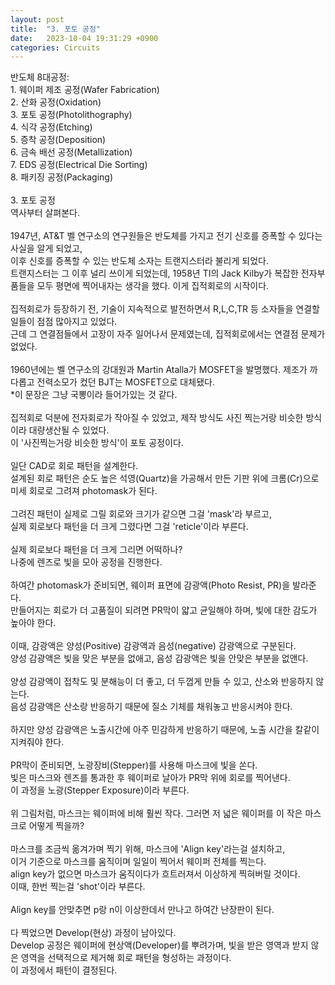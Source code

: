 ```yaml
---
layout: post
title:  "3. 포토 공정"
date:   2023-10-04 19:31:29 +0900
categories: Circuits
---
```


반도체 8대공정:<br>
1\. 웨이퍼 제조 공정(Wafer Fabrication)<br>
2\. 산화 공정(Oxidation)<br>
3\. 포토 공정(Photolithography)<br>
4\. 식각 공정(Etching)<br>
5\. 증착 공정(Deposition)<br>
6\. 금속 배선 공정(Metallization)<br>
7\. EDS 공정(Electrical Die Sorting)<br>
8\. 패키징 공정(Packaging)<br>
<br>
3\. 포토 공정<br>
역사부터 살펴본다.<br>
<br>
1947년, AT&T 벨 연구소의 연구원들은 반도체를 가지고 전기 신호를 증폭할 수 있다는 사실을 알게 되었고,<br>
이후 신호를 증폭할 수 있는 반도체 소자는 트랜지스터라 불리게 되었다.<br>
트랜지스터는 그 이후 널리 쓰이게 되었는데, 1958년 TI의 Jack Kilby가 복잡한 전자부품들을 모두 평면에 찍어내자는 생각을 했다. 이게 집적회로의 시작이다.<br>
<br>
집적회로가 등장하기 전, 기술이 지속적으로 발전하면서 R,L,C,TR 등 소자들을 연결할 일들이 점점 많아지고 있었다.<br>
근데 그 연결점들에서 고장이 자주 일어나서 문제였는데, 집적회로에서는 연결점 문제가 없었다.<br>
<br>
1960년에는 벨 연구소의 강대원과 Martin Atalla가 MOSFET을 발명했다. 제조가 까다롭고 전력소모가 컸던 BJT는 MOSFET으로 대체됐다.<br>
*이 문장은 그냥 국뽕이라 들어가있는 것 같다.<br>
<br>
집적회로 덕분에 전자회로가 작아질 수 있었고, 제작 방식도 사진 찍는거랑 비슷한 방식이라 대량생산될 수 있었다.<br>
이 '사진찍는거랑 비슷한 방식'이 포토 공정이다.<br>
<br>
일단 CAD로 회로 패턴을 설계한다.<br>
설계된 회로 패턴은 순도 높은 석영(Quartz)을 가공해서 만든 기판 위에 크롬(Cr)으로 미세 회로로 그려져 photomask가 된다.<br>
<br>
그려진 패턴이 실제로 그릴 회로와 크기가 같으면 그걸 'mask'라 부르고,<br>
실제 회로보다 패턴을 더 크게 그렸다면 그걸 'reticle'이라 부른다.<br>
<br>
실제 회로보다 패턴을 더 크게 그리면 어떡하나?<br>
나중에 렌즈로 빛을 모아 공정을 진행한다.<br>
<br>
하여간 photomask가 준비되면, 웨이퍼 표면에 감광액(Photo Resist, PR)을 발라준다.<br>
만들어지는 회로가 더 고품질이 되려면 PR막이 얇고 균일해야 하며, 빛에 대한 감도가 높아야 한다.<br>
<br>
이때, 감광액은 양성(Positive) 감광액과 음성(negative) 감광액으로 구분된다.<br>
양성 감광액은 빛을 맞은 부분을 없애고, 음성 감광액은 빛을 안맞은 부분을 없앤다.<br>
<br>
양성 감광액이 접착도 및 분해능이 더 좋고, 더 두껍게 만들 수 있고, 산소와 반응하지 않는다.<br>
음성 감광액은 산소랑 반응하기 때문에 질소 기체를 채워놓고 반응시켜야 한다.<br>
<br>
하지만 양성 감광액은 노출시간에 아주 민감하게 반응하기 때문에, 노출 시간을 칼같이 지켜줘야 한다.<br>
<br>
PR막이 준비되면, 노광장비(Stepper)를 사용해 마스크에 빛을 쏜다.<br>
빛은 마스크와 렌즈를 통과한 후 웨이퍼로 날아가 PR막 위에 회로를 찍어낸다.<br>
이 과정을 노광(Stepper Exposure)이라 부른다.<br>
<br>
위 그림처럼, 마스크는 웨이퍼에 비해 훨씬 작다. 그러면 저 넓은 웨이퍼를 이 작은 마스크로 어떻게 찍을까?<br>
<br>
마스크를 조금씩 옮겨가며 찍기 위해, 마스크에 'Align key'라는걸 설치하고,<br>
이거 기준으로 마스크를 움직이며 일일이 찍어서 웨이퍼 전체를 찍는다.<br>
align key가 없으면 마스크가 움직이다가 흐트러져서 이상하게 찍혀버릴 것이다.<br>
이때, 한번 찍는걸 'shot'이라 부른다.<br>
<br>
Align key를 안맞추면 p랑 n이 이상한데서 만나고 하여간 난장판이 된다.<br>
<br>
다 찍었으면 Develop(현상) 과정이 남아있다.<br>
Develop 공정은 웨이퍼에 현상액(Developer)를 뿌려가며, 빛을 받은 영역과 받지 않은 영역을 선택적으로 제거해 회로 패턴을 형성하는 과정이다.<br>
이 과정에서 패턴이 결정된다.<br>